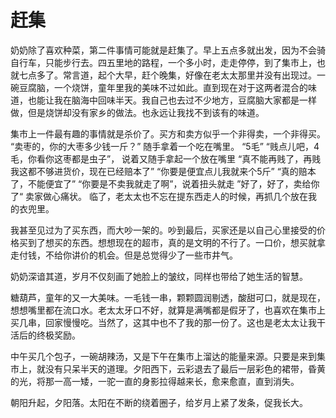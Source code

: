 # 赶集

奶奶除了喜欢种菜，第二件事情可能就是赶集了。早上五点多就出发，因为不会骑自行车，只能步行去。四五里地的路程，一个多小时，走走停停，到了集市上，也就七点多了。常言道，起个大早，赶个晚集，好像在老太太那里并没有出现过。一碗豆腐脑，一个烧饼，童年里我的美味不过如此。直到现在对于这两者混合的味道，也能让我在脑海中回味半天。我自己也去过不少地方，豆腐脑大家都是一样做，但是烧饼却没有家乡的做法。也永远让我找不到该有的味道。

集市上一件最有趣的事情就是杀价了。买方和卖方似乎一个非得卖，一个非得买。
“卖枣的，你的大枣多少钱一斤？” 随手拿着一个吃在嘴里。
“5毛”
“贱点儿吧，4毛，你看你这枣都是虫子”， 说着又随手拿起一个放在嘴里
“真不能再贱了，再贱我这都不够进货价，现在已经赔本了”
“你要是便宜点儿我就来个5斤”
“真的赔本了，不能便宜了”
“你要是不卖我就走了啊”，说着扭头就走
”好了，好了，卖给你了“ 卖家做心痛状。
临了，老太太也不忘在提东西走人的时候，再抓几个放在我的衣兜里。

我甚至见过为了买东西，而大吵一架的。吵到最后，买家还是以自己心里接受的价格买到了想买的东西。想想现在的超市，真的是文明的不行了。一口价，想买就拿走付钱，不给你讲价的机会。但是总觉得少了一些市井气。

奶奶深谙其道，岁月不仅刻画了她脸上的皱纹，同样也带给了她生活的智慧。

糖葫芦，童年的又一大美味。一毛钱一串，颗颗圆润剔透，酸甜可口，就是现在，想想嘴里都在流口水。老太太牙口不好，就算是满嘴都是假牙了，也喜欢在集市上买几串，回家慢慢吃。当然了，这其中也不了我的那一份了。这也是老太太让我干活后的终极奖励。

中午买几个包子，一碗胡辣汤，又是下午在集市上溜达的能量来源。只要是来到集市上，就没有只呆半天的道理。夕阳西下，云彩退去了最后一层彩色的裙带，昏黄的光，将那一高一矮，一驼一直的身影拉得越来长，愈来愈直，直到消失。

朝阳升起，夕阳落。太阳在不断的绕着圈子，给岁月上紧了发条，促我长大。